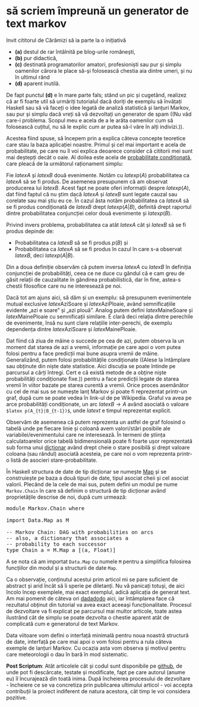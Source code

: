 să scriem împreună un generator de text markov
==============================================

[conditional-probability]: http://en.wikipedia.org/wiki/Conditional_probability "Conditional probability"
[dictionary]: http://en.wikipedia.org/wiki/Associative_array "Associative array"
[haskell-data-map]: http://www.haskell.org/ghc/docs/6.12.2/html/libraries/containers-0.3.0.0/Data-Map.html "Data.Map"
[dadadodo]: http://www.jwz.org/dadadodo "dadadodo"
[self]: https://github.com/spyked/writer-monkey "spyked/writer-monkey"

Invit cititorul de Cărămizi să ia parte la o inițiativă 

* **(a)** destul de rar întâlnită pe blog-urile românești,
* **(b)** pur didactică,
* **(c)** destinată programatorilor amatori, profesioniști sau pur și simplu oamenilor cărora le place să-și folosească chestia aia dintre umeri, și nu în ultimul rând
* **(d)** aparent inutilă.

De fapt punctul **(d)** e în mare parte fals; stând un pic și cugetând, realizez că ar fi foarte util să urmăriți tutorialul dacă doriți de exemplu să învățați Haskell sau să vă faceți o idee legată de analiză statistică și lanțuri Markov, sau pur și simplu dacă vreți să vă dezvoltați un generator de spam ((Nu văd care-i problema. Scopul meu e acela de a le arăta oamenilor cum să folosească cuțitul, nu să le explic cum ar putea să-l vâre în alți indivizi.)).

Acestea fiind spuse, să începem prin a explica câteva concepte teoretice care stau la baza aplicației noastre. Primul și cel mai important e acela de probabilitate, pe care nu îl voi explica deoarece consider că cititorii mei sunt mai deștepți decât o oaie. Al doilea este acela de [probabilitate condiționată][conditional-probability], care pleacă de la următorul raționament simplu:

Fie $latex A$ și $latex B$ două evenimente. Notăm cu $latex p(A)$ probabilitatea ca $latex A$ să se fi produs. De asemenea presupunem că am observat producerea lui $latex B$. Acest fapt ne poate oferi informații despre $latex p(A)$, dat fiind faptul că nu știm dacă $latex A$ și $latex B$ sunt legate cauzal sau corelate sau mai știu eu ce. În cazul ăsta notăm probabilitatea ca $latex A$ să se fi produs condiționată de $latex B$ drept $latex p(A|B)$, definită drept raportul dintre probabilitatea conjuncției celor două evenimente și $latex p(B)$.

Privind invers problema, probabilitatea ca atât $latex A$ cât și $latex B$ să se fi produs depinde de:

* Probabilitatea ca $latex B$ să se fi produs $p(B)$ și
* Probabilitatea ca $latex A$ să se fi produs în cazul în care s-a observat $latex B$, deci $latex p(A|B)$.

Din a doua definiție observăm că putem inversa $latex A$ cu $latex B$ în definiția conjuncției de probabilități, ceea ce ne duce cu gândul că e cam greu de găsit relații de cauzalitate în gândirea probabilistică, dar în fine, astea-s chestii filosofice care nu ne interesează pe noi.

Dacă tot am ajuns aici, să dăm și un exemplu: să presupunem evenimentele mutual exclusive $latex \text{AziSoare}$ și $latex \text{AziPloaie}$, având semnificațiile evidente „azi e soare” și „azi plouă”. Analog putem defini $latex \text{MaineSoare}$ și $latex \text{MainePloaie}$ cu semnificații similare. E clară deci relația dintre perechile de evenimente, însă nu sunt clare relațiile inter-perechi, de exemplu dependența dintre $latex \text{AziSoare}$ și $latex \text{MainePloaie}$.

Dat fiind că ziua de mâine o succede pe cea de azi, putem observa la un moment dat starea de azi a vremii, informație pe care apoi o vom putea folosi pentru a face predicții mai bune asupra vremii de mâine. Generalizând, putem folosi probabilitățile condiționate ((Alese la întâmplare sau obținute din niște date statistice. Aici discuția se poate întinde pe parcursul a cărți întregi. Cert e că există metode de a obține niște probabilități condiționate fixe.)) pentru a face predicții legate de starea vremii în viitor bazate pe starea curentă a vremii. Orice proces asemănător cu cel de mai sus se numește lanț Markov și poate fi reprezentat printr-un graf, după cum se poate vedea în link-ul de pe Wikipedia. Graful va avea pe arce probabilități condiționate, un arc $latex B \to A$ având asociată o valoare `$latex p(A_{t}|B_{t-1})$`, unde $latex t$ e timpul reprezentat explicit.

Observăm de asemenea că putem reprezenta un astfel de graf folosind o tabelă unde pe fiecare linie și coloană avem valori/stări posibile ale variabilei/evenimentului care ne interesează. În termeni de știința calculatoarelor orice tabelă bidimensională poate fi foarte ușor reprezentată sub forma unui [dicționar][dictionary] având drept cheie o stare posibilă și drept valoare coloana (sau rândul) asociată acesteia, pe care noi o vom reprezenta printr-o listă de asocieri stare-probabilitate.

În Haskell structura de date de tip dicționar se numește [Map][haskell-data-map] și se construiește pe baza a două tipuri de date, tipul asociat cheii și cel asociat valorii. Plecând de la cele de mai sus, putem defini un modul pe nume `Markov.Chain` în care să definim o structură de tip dicționar având proprietățile descrise de noi, după cum urmează:

<pre lang="haskell" line="1">
module Markov.Chain where

import Data.Map as M

-- Markov Chain: DAG with probabilities on arcs
-- also, a dictionary that associates a
-- probability to each successor
type Chain a = M.Map a [(a, Float)]
</pre>

A se nota că am importat `Data.Map` cu numele `M` pentru a simplifica folosirea funcțiilor din modul și a structurii de date `Map`.

Ca o observație, conținutul acestui prim articol mi se pare suficient de abstract și arid încât să îi sperie pe diletanți. Nu vă panicați totuși, de aici încolo încep exemplele, mai exact exemplul, adică aplicația de generat text. Am mai pomenit de câteva ori [dadadodo][dadadodo] aici, iar întâmplarea face că rezultatul obținut din tutorial va avea exact aceeași funcționalitate. Procesul de dezvoltare va fi explicat pe parcursul mai multor articole, toate astea ilustrând cât de simplu se poate dezvolta o chestie aparent atât de complicată cum e generatorul de text Markov.

Data viitoare vom defini o interfață minimală pentru noua noastră structură de date, interfață pe care mai apoi o vom folosi pentru a rula câteva exemple de lanțuri Markov. Cu ocazia asta vom observa și motivul pentru care meteorologii o dau în bară în mod sistematic.

**Post Scriptum**: Atât articolele cât și codul sunt disponibile pe [github][self], de unde pot fi descărcate, testate și modificate, fapt pe care autorul (anume eu) îl încurajează din toată inima. După încheierea procesului de dezvoltare - încheiere ce se va concretiza prin publicarea ultimului articol - voi accepta contribuții la proiect indiferent de natura acestora, cât timp le voi considera pozitive.
